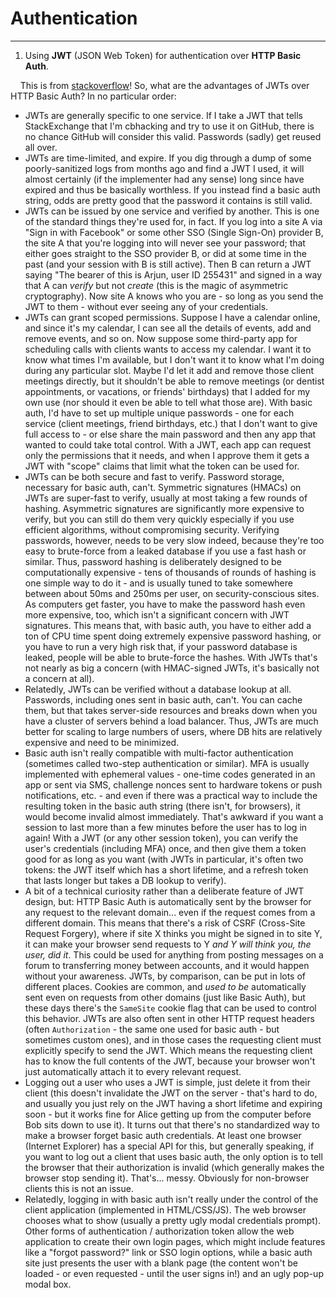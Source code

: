 # Authentication

---

1.  Using **JWT** (JSON Web Token) for authentication over 
**HTTP Basic Auth**.

&nbsp;&nbsp;&nbsp;&nbsp;This is from [stackoverflow](https://security.stackexchange.com/a/248209/164079)!
So, what are the advantages of JWTs over HTTP Basic Auth? In no particular order:

* JWTs are generally specific to one service. If I take a JWT that tells StackExchange that I'm cbhacking and try to use it on GitHub, there is no chance GitHub will consider this valid. Passwords (sadly) get reused all over.
* JWTs are time-limited, and expire. If you dig through a dump of some poorly-sanitized logs from months ago and find a JWT I used, it will almost certainly (if the implementer had any sense) long since have expired and thus be basically worthless. If you instead find a basic auth string, odds are pretty good that the password it contains is still valid.
* JWTs can be issued by one service and verified by another. This is one of the standard things they're used for, in fact. If you log into a site A via "Sign in with Facebook" or some other SSO (Single Sign-On) provider B, the site A that you're logging into will never see your password; that either goes straight to the SSO provider B, or did at some time in the past (and your session with B is still active). Then B can return a JWT saying "The bearer of this is Arjun, user ID 255431" and signed in a way that A can *verify* but not *create* (this is the magic of asymmetric cryptography). Now site A knows who you are - so long as you send the JWT to them - without ever seeing any of your credentials.
* JWTs can grant scoped permissions. Suppose I have a calendar online, and since it's my calendar, I can see all the details of events, add and remove events, and so on. Now suppose some third-party app for scheduling calls with clients wants to access my calendar. I want it to know what times I'm available, but I don't want it to know what I'm doing during any particular slot. Maybe I'd let it add and remove those client meetings directly, but it shouldn't be able to remove meetings (or dentist appointments, or vacations, or friends' birthdays) that I added for my own use (nor should it even be able to tell what those are). With basic auth, I'd have to set up multiple unique passwords - one for each service (client meetings, friend birthdays, etc.) that I don't want to give full access to - or else share the main password and then any app that wanted to could take total control. With a JWT, each app can request only the permissions that it needs, and when I approve them it gets a JWT with "scope" claims that limit what the token can be used for.
* JWTs can be both secure and fast to verify. Password storage, necessary for basic auth, can't. Symmetric signatures (HMACs) on JWTs are super-fast to verify, usually at most taking a few rounds of hashing. Asymmetric signatures are significantly more expensive to verify, but you can still do them very quickly especially if you use efficient algorithms, without compromising security. Verifying passwords, however, needs to be very slow indeed, because they're too easy to brute-force from a leaked database if you use a fast hash or similar. Thus, password hashing is deliberately designed to be computationally expensive - tens of thousands of rounds of hashing is one simple way to do it - and is usually tuned to take somewhere between about 50ms and 250ms per user, on security-conscious sites. As computers get faster, you have to make the password hash even more expensive, too, which isn't a significant concern with JWT signatures. This means that, with basic auth, you have to either add a ton of CPU time spent doing extremely expensive password hashing, or you have to run a very high risk that, if your password database is leaked, people will be able to brute-force the hashes. With JWTs that's not nearly as big a concern (with HMAC-signed JWTs, it's basically not a concern at all).
* Relatedly, JWTs can be verified without a database lookup at all. Passwords, including ones sent in basic auth, can't. You can cache them, but that takes server-side resources and breaks down when you have a cluster of servers behind a load balancer. Thus, JWTs are much better for scaling to large numbers of users, where DB hits are relatively expensive and need to be minimized.
* Basic auth isn't really compatible with multi-factor authentication (sometimes called two-step authentication or similar). MFA is usually implemented with ephemeral values - one-time codes generated in an app or sent via SMS, challenge nonces sent to hardware tokens or push notifications, etc. - and even if there was a practical way to include the resulting token in the basic auth string (there isn't, for browsers), it would become invalid almost immediately. That's awkward if you want a session to last more than a few minutes before the user has to log in again! With a JWT (or any other session token), you can verify the user's credentials (including MFA) once, and then give them a token good for as long as you want (with JWTs in particular, it's often two tokens: the JWT itself which has a short lifetime, and a refresh token that lasts longer but takes a DB lookup to verify).
* A bit of a technical curiosity rather than a deliberate feature of JWT design, but: HTTP Basic Auth is automatically sent by the browser for any request to the relevant domain... even if the request comes from a different domain. This means that there's a risk of CSRF (Cross-Site Request Forgery), where if site X thinks you might be signed in to site Y, it can make your browser send requests to Y *and Y will think you, the user, did it*. This could be used for anything from posting messages on a forum to transferring money between accounts, and it would happen without your awareness. JWTs, by comparison, can be put in lots of different places. Cookies are common, and *used to be* automatically sent even on requests from other domains (just like Basic Auth), but these days there's the `SameSite` cookie flag that can be used to control this behavior. JWTs are also often sent in other HTTP request headers (often `Authorization` - the same one used for basic auth - but sometimes custom ones), and in those cases the requesting client must explicitly specify to send the JWT. Which means the requesting client has to know the full contents of the JWT, because your browser won't just automatically attach it to every relevant request.
* Logging out a user who uses a JWT is simple, just delete it from their client (this doesn't invalidate the JWT on the server - that's hard to do, and usually you just rely on the JWT having a short lifetime and expiring soon - but it works fine for Alice getting up from the computer before Bob sits down to use it). It turns out that there's no standardized way to make a browser forget basic auth credentials. At least one browser (Internet Explorer) has a special API for this, but generally speaking, if you want to log out a client that uses basic auth, the only option is to tell the browser that their authorization is invalid (which generally makes the browser stop sending it). That's... messy. Obviously for non-browser clients this is not an issue.
* Relatedly, logging in with basic auth isn't really under the control of the client application (implemented in HTML/CSS/JS). The web browser chooses what to show (usually a pretty ugly modal credentials prompt). Other forms of authentication / authorization token allow the web application to create their own login pages, which might include features like a "forgot password?" link or SSO login options, while a basic auth site just presents the user with a blank page (the content won't be loaded - or even requested - until the user signs in!) and an ugly pop-up modal box.

